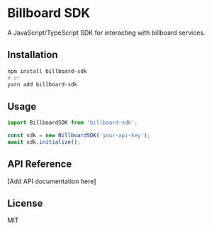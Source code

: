# Billboard SDK

A JavaScript/TypeScript SDK for interacting with billboard services.

## Installation

```bash
npm install billboard-sdk
# or
yarn add billboard-sdk
```

## Usage

```typescript
import BillboardSDK from 'billboard-sdk';

const sdk = new BillboardSDK('your-api-key');
await sdk.initialize();
```

## API Reference

[Add API documentation here]

## License

MIT
